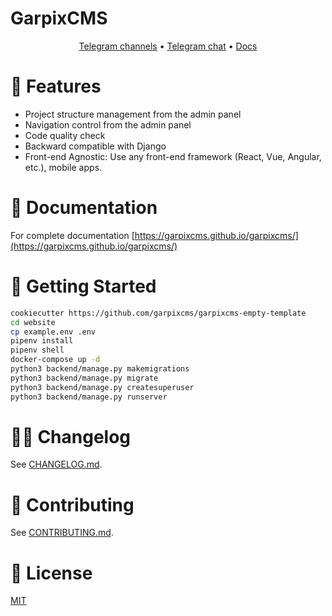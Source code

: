 # GarpixCMS

<p align="center">
    <a href="https://t.me/garpixcmsnews">Telegram channels</a> •
    <a href="https://t.me/garpixcms">Telegram chat</a> •
    <a href="https://garpixcms.github.io/garpixcms/">Docs</a>
</p>

# 💪 Features

- Project structure management from the admin panel
- Navigation control from the admin panel
- Code quality check
- Backward compatible with Django
- Front-end Agnostic: Use any front-end framework (React, Vue, Angular, etc.), mobile apps.

# 📕 Documentation

For complete documentation [https://garpixcms.github.io/garpixcms/](https://garpixcms.github.io/garpixcms/)


# 🚀 Getting Started

```bash
cookiecutter https://github.com/garpixcms/garpixcms-empty-template
cd website
cp example.env .env
pipenv install
pipenv shell
docker-compose up -d
python3 backend/manage.py makemigrations
python3 backend/manage.py migrate
python3 backend/manage.py createsuperuser
python3 backend/manage.py runserver
```

# 👷‍♀️ Changelog

See [CHANGELOG.md](backend/garpixcms/CHANGELOG.md).

# 🧡 Contributing

See [CONTRIBUTING.md](backend/garpixcms/CONTRIBUTING.md).

# 📝 License

[MIT](LICENSE)